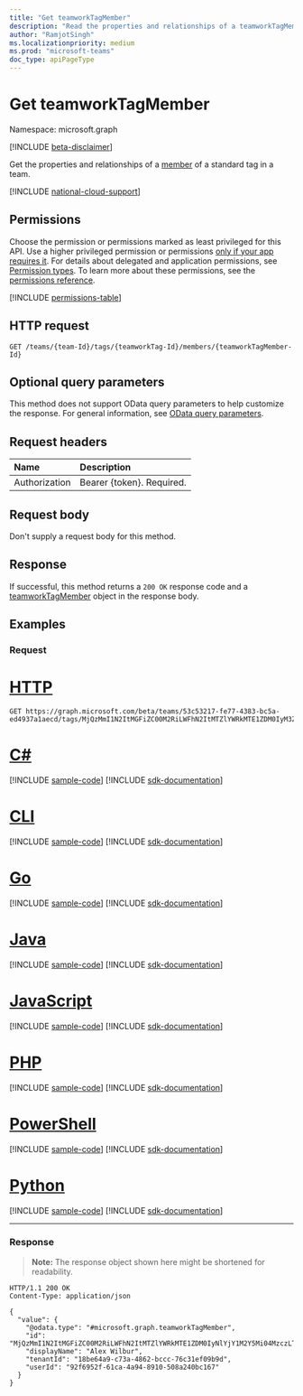 ```yaml
---
title: "Get teamworkTagMember"
description: "Read the properties and relationships of a teamworkTagMember object."
author: "RamjotSingh"
ms.localizationpriority: medium
ms.prod: "microsoft-teams"
doc_type: apiPageType
---
```


# Get teamworkTagMember
Namespace: microsoft.graph

[!INCLUDE [beta-disclaimer](../../includes/beta-disclaimer.md)]

Get the properties and relationships of a [member](../resources/teamworktagmember.md) of a standard tag in a team. 

[!INCLUDE [national-cloud-support](../../includes/all-clouds.md)]

## Permissions
Choose the permission or permissions marked as least privileged for this API. Use a higher privileged permission or permissions [only if your app requires it](/graph/permissions-overview#best-practices-for-using-microsoft-graph-permissions). For details about delegated and application permissions, see [Permission types](/graph/permissions-overview#permission-types). To learn more about these permissions, see the [permissions reference](/graph/permissions-reference).

<!-- { "blockType": "permissions", "name": "teamworktagmember_get" } -->
[!INCLUDE [permissions-table](../includes/permissions/teamworktagmember-get-permissions.md)]

## HTTP request

<!-- {
  "blockType": "ignored"
}
-->
``` http
GET /teams/{team-Id}/tags/{teamworkTag-Id}/members/{teamworkTagMember-Id}
```

## Optional query parameters
This method does not support OData query parameters to help customize the response. For general information, see [OData query parameters](/graph/query-parameters).

## Request headers
|Name|Description|
|:---|:---|
|Authorization|Bearer {token}. Required.|

## Request body
Don't supply a request body for this method.

## Response

If successful, this method returns a `200 OK` response code and a [teamworkTagMember](../resources/teamworktagmember.md) object in the response body.

## Examples

### Request

# [HTTP](#tab/http)
<!-- {
  "blockType": "request",
  "name": "get_teamworktagmember",
  "sampleKeys": ["53c53217-fe77-4383-bc5a-ed4937a1aecd", "MjQzMmI1N2ItMGFiZC00M2RiLWFhN2ItMTZlYWRkMTE1ZDM0IyM3ZDg4M2Q4Yi1hMTc5LTRkZDctOTNiMy1hOGQzZGUxYTIxMmUjI3RhY29VSjN2RGk==", "MjQzMmI1N2ItMGFiZC00M2RiLWFhN2ItMTZlYWRkMTE1ZDM0IyNlYjY1M2Y5Mi04MzczLTRkZTYtYmZlYy01YjRkMjE2YjZhZGUjI2QzYjJiM2ViLWM0N2YtNDViOS05NWYyLWIyZjJlZjYyMTVjZQ=="]
}
-->
``` http
GET https://graph.microsoft.com/beta/teams/53c53217-fe77-4383-bc5a-ed4937a1aecd/tags/MjQzMmI1N2ItMGFiZC00M2RiLWFhN2ItMTZlYWRkMTE1ZDM0IyM3ZDg4M2Q4Yi1hMTc5LTRkZDctOTNiMy1hOGQzZGUxYTIxMmUjI3RhY29VSjN2RGk==/members/MjQzMmI1N2ItMGFiZC00M2RiLWFhN2ItMTZlYWRkMTE1ZDM0IyNlYjY1M2Y5Mi04MzczLTRkZTYtYmZlYy01YjRkMjE2YjZhZGUjI2QzYjJiM2ViLWM0N2YtNDViOS05NWYyLWIyZjJlZjYyMTVjZQ==
```

# [C#](#tab/csharp)
[!INCLUDE [sample-code](../includes/snippets/csharp/get-teamworktagmember-csharp-snippets.md)]
[!INCLUDE [sdk-documentation](../includes/snippets/snippets-sdk-documentation-link.md)]

# [CLI](#tab/cli)
[!INCLUDE [sample-code](../includes/snippets/cli/get-teamworktagmember-cli-snippets.md)]
[!INCLUDE [sdk-documentation](../includes/snippets/snippets-sdk-documentation-link.md)]

# [Go](#tab/go)
[!INCLUDE [sample-code](../includes/snippets/go/get-teamworktagmember-go-snippets.md)]
[!INCLUDE [sdk-documentation](../includes/snippets/snippets-sdk-documentation-link.md)]

# [Java](#tab/java)
[!INCLUDE [sample-code](../includes/snippets/java/get-teamworktagmember-java-snippets.md)]
[!INCLUDE [sdk-documentation](../includes/snippets/snippets-sdk-documentation-link.md)]

# [JavaScript](#tab/javascript)
[!INCLUDE [sample-code](../includes/snippets/javascript/get-teamworktagmember-javascript-snippets.md)]
[!INCLUDE [sdk-documentation](../includes/snippets/snippets-sdk-documentation-link.md)]

# [PHP](#tab/php)
[!INCLUDE [sample-code](../includes/snippets/php/get-teamworktagmember-php-snippets.md)]
[!INCLUDE [sdk-documentation](../includes/snippets/snippets-sdk-documentation-link.md)]

# [PowerShell](#tab/powershell)
[!INCLUDE [sample-code](../includes/snippets/powershell/get-teamworktagmember-powershell-snippets.md)]
[!INCLUDE [sdk-documentation](../includes/snippets/snippets-sdk-documentation-link.md)]

# [Python](#tab/python)
[!INCLUDE [sample-code](../includes/snippets/python/get-teamworktagmember-python-snippets.md)]
[!INCLUDE [sdk-documentation](../includes/snippets/snippets-sdk-documentation-link.md)]

---

### Response
>**Note:** The response object shown here might be shortened for readability.
<!-- {
  "blockType": "response",
  "truncated": true,
  "@odata.type": "microsoft.graph.teamworkTagMember"
}
-->
``` http
HTTP/1.1 200 OK
Content-Type: application/json

{
  "value": {
    "@odata.type": "#microsoft.graph.teamworkTagMember",
    "id": "MjQzMmI1N2ItMGFiZC00M2RiLWFhN2ItMTZlYWRkMTE1ZDM0IyNlYjY1M2Y5Mi04MzczLTRkZTYtYmZlYy01YjRkMjE2YjZhZGUjI2QzYjJiM2ViLWM0N2YtNDViOS05NWYyLWIyZjJlZjYyMTVjZQ==",
    "displayName": "Alex Wilbur",
    "tenantId": "18be64a9-c73a-4862-bccc-76c31ef09b9d",
    "userId": "92f6952f-61ca-4a94-8910-508a240bc167"
  }
}
```
